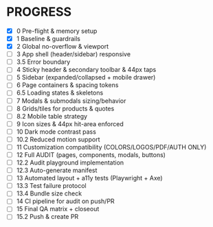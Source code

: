 # PROGRESS
- [x] 0 Pre-flight & memory setup
- [x] 1 Baseline & guardrails
- [x] 2 Global no-overflow & viewport
- [ ] 3 App shell (header/sidebar) responsive
- [ ] 3.5 Error boundary
- [ ] 4 Sticky header & secondary toolbar & 44px taps
- [ ] 5 Sidebar (expanded/collapsed + mobile drawer)
- [ ] 6 Page containers & spacing tokens
- [ ] 6.5 Loading states & skeletons
- [ ] 7 Modals & submodals sizing/behavior
- [ ] 8 Grids/tiles for products & quotes
- [ ] 8.2 Mobile table strategy
- [ ] 9 Icon sizes & 44px hit-area enforced
- [ ] 10 Dark mode contrast pass
- [ ] 10.2 Reduced motion support
- [ ] 11 Customization compatibility (COLORS/LOGOS/PDF/AUTH ONLY)
- [ ] 12 Full AUDIT (pages, components, modals, buttons)
- [ ] 12.2 Audit playground implementation
- [ ] 12.3 Auto-generate manifest
- [ ] 13 Automated layout + a11y tests (Playwright + Axe)
- [ ] 13.3 Test failure protocol
- [ ] 13.4 Bundle size check
- [ ] 14 CI pipeline for audit on push/PR
- [ ] 15 Final QA matrix + closeout
- [ ] 15.2 Push & create PR